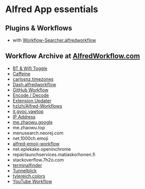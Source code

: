 # Alfred App essentials

## Plugins & Workflows

* with [Workflow-Searcher.alfredworkflow](https://github.com/hzlzh/Alfred-Workflows/raw/master/Downloads/Workflow-Searcher.alfredworkflow)


## Workflow Archive at [AlfredWorkflow.com](http://www.alfredworkflow.com)

* [BT & Wifi Toggle](http://www.alfredforum.com/topic/341-bluetooth-and-wifi-toggle/)
* [Caffeine](http://www.alfredforum.com/topic/1631-caffeine-and-caffeinate-workflows-updated/)
* [carlosnz.timezones](http://www.packal.org/workflow/timezones)
* [Dash.alfredworkflow](https://github.com/Kapeli/Dash-Alfred-Workflow)
* [GitHub Workflow](https://github.com/gharlan/alfred-github-workflow)
* [Encode / Decode](https://github.com/willfarrell/alfred-encode-decode-workflow)
* [Extension Updater](http://jdfwarrior.tumblr.com/updater)
* [hzlzh/Alfred-Workflows](https://github.com/hzlzh/Alfred-Workflows)
* [it.gvoc.yawtop](http://www.alfredforum.com/topic/1403-yet-another-wi-fi-workflowin-perl/)
* [IP Address](https://github.com/zenorocha/alfred-workflows#ip-address-12--download)
* [me.zhaowu.google](http://zhaocai.github.io/alfred2-google-workflow/)
* me.zhaowu.top
* menusearch.neorej.com
* net.1000ch.emoji
* [alfred-emoji-workflow](https://github.com/carlosgaldino/alfred-emoji-workflow)
* net.eplekake.openinchrome
* repairlaunchservices.matiaskorhonen.fi
* stackoverflow.7h2o.com
* [terminalfinder](https://github.com/LeEnno/alfred-terminalfinder)
* [Tunnelblick](http://www.alfredforum.com/topic/2122-tunnelblick-openvpn-workflow/)
* [tylereich.colors](http://www.alfredforum.com/topic/805-colors—convert-color-formats-access-the-os-x-color-panel/)
* [YouTube Workflow](https://github.com/simonbs/alfred-youtube-workflow)
